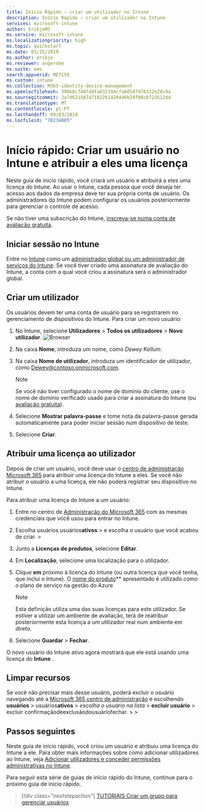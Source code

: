 ```yaml
---
title: Início Rápido – criar um utilizador no Intune
description: Início Rápido – criar um utilizador no Intune.
services: microsoft-intune
author: ErikjeMS
ms.service: microsoft-intune
ms.localizationpriority: high
ms.topic: quickstart
ms.date: 03/25/2019
ms.author: erikje
ms.reviewer: angerobe
ms.suite: ems
search.appverid: MET150
ms.custom: intune
ms.collection: M365-identity-device-management
ms.openlocfilehash: 398b8c748fddfa032194cfa60547d76322e28c9a
ms.sourcegitcommit: 2a7d621587471822b1428440b24f08c8722612dd
ms.translationtype: MT
ms.contentlocale: pt-PT
ms.lasthandoff: 09/03/2019
ms.locfileid: "70234805"
---
```

# <a name="quickstart-create-a-user-in-intune-and-assign-them-a-license"></a>Início rápido: Criar um usuário no Intune e atribuir a eles uma licença

Neste guia de início rápido, você criará um usuário e atribuirá a eles uma licença do Intune. Ao usar o Intune, cada pessoa que você deseja ter acesso aos dados da empresa deve ter sua própria conta de usuário. Os administradores do Intune podem configurar os usuários posteriormente para gerenciar o controle de acesso.

Se não tiver uma subscrição do Intune, [inscreva-se numa conta de avaliação gratuita](free-trial-sign-up.md).

## <a name="sign-in-to-intune"></a>Iniciar sessão no Intune

Entre no [Intune](https://aka.ms/intuneportal) como um [administrador global ou um administrador de serviços do Intune](users-add.md#types-of-administrators). Se você tiver criado uma assinatura de avaliação do Intune, a conta com a qual você criou a assinatura será o administrador global.

## <a name="create-a-user"></a>Criar um utilizador

Os usuários devem ter uma conta de usuário para se registrarem no gerenciamento de dispositivos do Intune. Para criar um novo usuário:

1. No Intune, selecione **Utilizadores** > **Todos os utilizadores** > **Novo utilizador**.
![Browser](media/quickstart-create-user/create-user.png)
2. Na caixa **Nome**, introduza um nome, como *Dewey Kellum*.
3. Na caixa **Nome de utilizador**, introduza um identificador de utilizador, como Dewey@contoso.onmicrosoft.com.

    > [!NOTE]
    > Se você não tiver configurado o nome de domínio do cliente, use o nome de domínio verificado usado para criar a assinatura do Intune (ou [avaliação gratuita](free-trial-sign-up.md#sign-up-for-a-microsoft-intune-free-trial)). 

4. Selecione **Mostrar palavra-passe** e tome nota da palavra-passe gerada automaticamente para poder iniciar sessão num dispositivo de teste.
5. Selecione **Criar**.

## <a name="assign-a-license-to-the-user"></a>Atribuir uma licença ao utilizador

Depois de criar um usuário, você deve usar o [centro de administração Microsoft 365](http://go.microsoft.com/fwlink/p/?LinkId=698854) para atribuir uma licença do Intune a eles. Se você não atribuir o usuário a uma licença, ele não poderá registrar seu dispositivo no Intune. 

Para atribuir uma licença do Intune a um usuário:

1. Entre no centro de [Administração do Microsoft 365](http://go.microsoft.com/fwlink/p/?LinkId=698854) com as mesmas credenciais que você usou para entrar no Intune.
2. Escolha usuários usuários**ativos** > e escolha o usuário que você acabou de criar. > 
3. Junto a **Licenças de produtos**, selecione **Editar**.
4. Em **Localização**, selecione uma localização para o utilizador.
5. Clique **em** próximo à licença do Intune (ou outra licença que você tenha, que inclui o Intune). O [nome do produto](https://docs.microsoft.com/azure/active-directory/users-groups-roles/licensing-service-plan-reference)** apresentado é utilizado como o plano de serviço na gestão do Azure 

   > [!NOTE]
   > Esta definição utiliza uma das suas licenças para este utilizador. Se estiver a utilizar um ambiente de avaliação, terá de reatribuir posteriormente esta licença a um utilizador real num ambiente em direto.
6. Selecione **Guardar** > **Fechar**.

O novo usuário do Intune ativo agora mostrará que ele está usando uma licença do **Intune** .

## <a name="clean-up-resources"></a>Limpar recursos

Se você não precisar mais desse usuário, poderá excluir o usuário navegando até a [Microsoft 365 centro de administração](http://go.microsoft.com/fwlink/p/?LinkId=698854) e escolhendo **usuários** > usuários**ativos** > *escolha o usuário na lista* > **excluir usuário** > excluir confirmaçãodeexclusãodousuáriofechar. >  > 

## <a name="next-steps"></a>Passos seguintes

Neste guia de início rápido, você criou um usuário e atribuiu uma licença do Intune a ele. Para obter mais informações sobre como adicionar utilizadores ao Intune, veja [Adicionar utilizadores e conceder permissões administrativas no Intune](users-add.md).

Para seguir esta série de guias de início rápido do Intune, continue para o próximo guia de início rápido.

> [!div class="nextstepaction"]
> [TUTORIAIS Criar um grupo para gerenciar usuários](quickstart-create-group.md)
